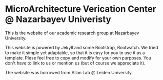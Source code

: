 # MicroArchitecture Verication Center @ Nazarbayev Univeristy

This is the website of our academic research group at Nazarbayev University.

This website is powered by Jekyll and some Bootstrap, Bootwatch. We tried to make it simple yet adaptable, so that it is easy for you to use it as a template. Plese feel free to copy and modify for your own purposes.  You don't have to link to us or mention us (but of course we appreciate it).

The website was borrowed from Allan Lab @ Leiden University.
